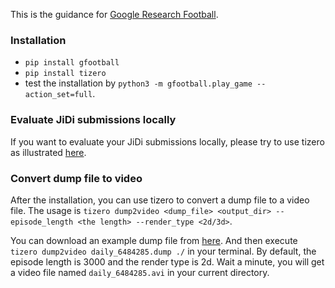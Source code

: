 This is the guidance for [Google Research Football](https://github.com/google-research/football).

### Installation

- `pip install gfootball`
- `pip install tizero`
- test the installation by `python3 -m gfootball.play_game --action_set=full`.

### Evaluate JiDi submissions locally

If you want to evaluate your JiDi submissions locally, please try to use tizero as illustrated [here](https://github.com/OpenRL-Lab/TiZero#evaluate-jidi-submissions-locally).


### Convert dump file to video

After the installation, you can use tizero to convert a dump file to a video file.
The usage is `tizero dump2video <dump_file> <output_dir> --episode_length <the length> --render_type <2d/3d>`.

You can download an example dump file from [here](http://jidiai.cn/daily_6484285/daily_6484285.dump). 
And then execute `tizero dump2video daily_6484285.dump ./` in your terminal. By default, the episode length is 3000 and the render type is 2d.
Wait a minute, you will get a video file named `daily_6484285.avi` in your current directory.